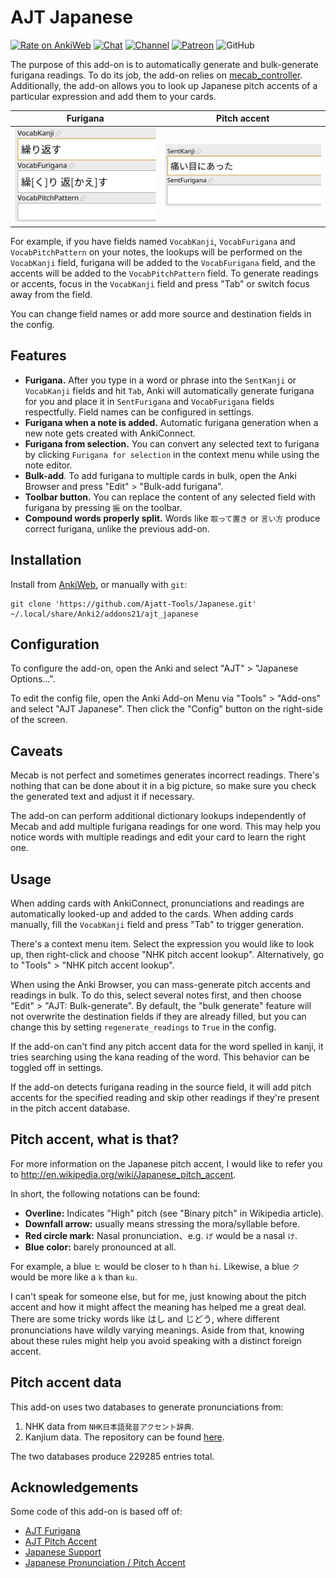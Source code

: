 # AJT Japanese

[![Rate on AnkiWeb](https://glutanimate.com/logos/ankiweb-rate.svg)](https://ankiweb.net/shared/info/1344485230)
[![Chat](https://img.shields.io/badge/chat-join-green)](https://tatsumoto-ren.github.io/blog/join-our-community.html)
[![Channel](https://shields.io/badge/channel-subscribe-blue?logo=telegram&color=3faee8)](https://t.me/ajatt_tools)
[![Patreon](https://img.shields.io/badge/patreon-support-orange)](https://tatsumoto.neocities.org/blog/donating-to-tatsumoto.html)
![GitHub](https://img.shields.io/github/license/Ajatt-Tools/Japanese)

The purpose of this add-on is to automatically generate and bulk-generate furigana readings.
To do its job, the add-on relies on
[mecab_controller](https://github.com/Ajatt-Tools/mecab_controller).
Additionally, the add-on allows you to look up Japanese pitch accents of a particular expression
and add them to your cards.

| Furigana                            | Pitch accent                    |
|-------------------------------------|---------------------------------|
| ![demo](img/pitch_accent_demo.webp) | ![demo](img/furigana_demo.webp) |

For example, if you have fields named `VocabKanji`, `VocabFurigana` and `VocabPitchPattern` on your notes,
the lookups will be performed on the `VocabKanji` field,
furigana will be added to the `VocabFurigana` field,
and the accents will be added to the `VocabPitchPattern` field.
To generate readings or accents, focus in the `VocabKanji` field and press "Tab" or switch focus away from the field.

You can change field names or add more source and destination fields in the config.

## Features

* **Furigana.**
  After you type in a word or phrase into the `SentKanji` or `VocabKanji` fields and hit `Tab`,
  Anki will automatically generate furigana for you and place it in
  `SentFurigana` and `VocabFurigana` fields respectfully.
  Field names can be configured in settings.
* **Furigana when a note is added.**
  Automatic furigana generation when a new note gets created with AnkiConnect.
* **Furigana from selection.**
  You can convert any selected text to furigana by clicking `Furigana for selection`
  in the context menu while using the note editor.
* **Bulk-add**.
  To add furigana to multiple cards in bulk,
  open the Anki Browser and press "Edit" > "Bulk-add furigana".
* **Toolbar button.**
  You can replace the content of any selected field with furigana by pressing `振` on the toolbar.
* **Compound words properly split.**
  Words like `取って置き` or `言い方` produce correct furigana,
  unlike the previous add-on.

## Installation

Install from [AnkiWeb](https://ankiweb.net/shared/info/1344485230),
or manually with `git`:

```
git clone 'https://github.com/Ajatt-Tools/Japanese.git' ~/.local/share/Anki2/addons21/ajt_japanese
```

## Configuration

To configure the add-on, open the Anki and select "AJT" > "Japanese Options...".

To edit the config file, open the Anki Add-on Menu
via "Tools" > "Add-ons" and select "AJT Japanese".
Then click the "Config" button on the right-side of the screen.

## Caveats

Mecab is not perfect and sometimes generates incorrect readings.
There's nothing that can be done about it in a big picture,
so make sure you check the generated text and adjust it if necessary.

The add-on can perform additional dictionary lookups independently of Mecab
and add multiple furigana readings for one word.
This may help you notice words with multiple readings
and edit your card to learn the right one.

## Usage

When adding cards with AnkiConnect, pronunciations and readings are automatically looked-up and added to the cards.
When adding cards manually, fill the `VocabKanji` field and press "Tab" to trigger generation.

There's a context menu item.
Select the expression you would like to look up,
then right-click and choose "NHK pitch accent lookup".
Alternatively, go to "Tools" > "NHK pitch accent lookup".

When using the Anki Browser, you can mass-generate pitch accents and readings in bulk.
To do this, select several notes first,
and then choose "Edit" > "AJT: Bulk-generate".
By default, the "bulk generate" feature will not overwrite the destination fields if they are already filled,
but you can change this by setting `regenerate_readings` to `True` in the config.

If the add-on can't find any pitch accent data for the word spelled in kanji,
it tries searching using the kana reading of the word.
This behavior can be toggled off in settings.

If the add-on detects furigana reading in the source field,
it will add pitch accents for the specified reading and skip other readings
if they're present in the pitch accent database.

## Pitch accent, what is that?

For more information on the Japanese pitch accent,
I would like to refer you to http://en.wikipedia.org/wiki/Japanese_pitch_accent.

In short, the following notations can be found:

* **Overline:** Indicates "High" pitch (see "Binary pitch" in Wikipedia article).
* **Downfall arrow:** usually means stressing the mora/syllable before.
* **Red circle mark:** Nasal pronunciation、e.g. `げ` would be a nasal `け`.
* **Blue color:** barely pronounced at all.

For example, a blue `ヒ` would be closer to `h` than `hi`.
Likewise, a blue `ク` would be more like a `k` than `ku`.

I can't speak for someone else, but for me,
just knowing about the pitch accent and how it might affect the meaning
has helped me a great deal.
There are some tricky words like はし and じどう,
where different pronunciations have wildly varying meanings.
Aside from that, knowing about these rules might help you
avoid speaking with a distinct foreign accent.

## Pitch accent data

This add-on uses two databases to generate pronunciations from:

1) NHK data from `NHK日本語発音アクセント辞典`.
2) Kanjium data. The repository can be found
   [here](https://github.com/mifunetoshiro/kanjium/).

The two databases produce 229285 entries total.

## Acknowledgements

Some code of this add-on is based off of:

* [AJT Furigana](https://github.com/Ajatt-Tools/Furigana)
* [AJT Pitch Accent](https://github.com/Ajatt-Tools/PitchAccent)
* [Japanese Support](https://github.com/ankitects/anki-addons/tree/main/code/japanese)
* [Japanese Pronunciation / Pitch Accent](https://github.com/jrpear/nhk-pronunciation)
